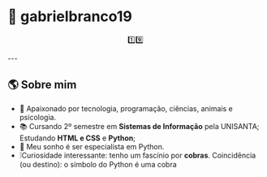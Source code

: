 # 🐍 gabrielbranco19
<p align="center">
1️⃣9️⃣
</p>
---

## 🌎 Sobre mim
- 👤 Apaixonado por tecnologia, programação, ciências, animais e psicologia.
- 📚 Cursando 2º semestre em **Sistemas de Informação** pela UNISANTA; Estudando **HTML e CSS** e **Python**;
- 🎯 Meu sonho é ser especialista em Python.
- ❕Curiosidade interessante: tenho um fascínio por **cobras**. Coincidência (ou destino): o símbolo do Python é uma cobra
